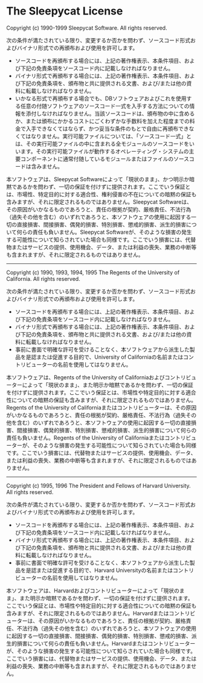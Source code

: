 The Sleepycat License
=====================

Copyright (c) 1990-1999 Sleepycat Software. All rights reserved.

次の条件が満たされている限り、変更するか否かを問わず、ソースコード形式およびバイナリ形式での再頒布および使用を許可します。

-   ソースコードを再頒布する場合には、上記の著作権表示、本条件項目、および下記の免責条項をソースコード内に記載しなければなりません。
-   バイナリ形式で再頒布する場合には、上記の著作権表示、本条件項目、および下記の免責条項を、頒布物と共に提供される文書、および/または他の資料に転載しなければなりません。
-   いかなる形式で再頒布する場合でも、DBソフトウェアおよびこれを使用する任意の付随ソフトウェアのソースコード一式を入手する方法についての情報を添付しなければなりません。当該ソースコードは、頒布物の中に含めるか、または頒布にかかるコストにごくわずかな手数料を加えた程度までの料金で入手できなくてはならず、かつ妥当な条件のもとで自由に再頒布できなくてはなりません。実行可能ファイルについては、「ソースコード一式」とは、その実行可能ファイルの中に含まれる全モジュールのソースコードをいいます。その実行可能ファイルが動作するオペレーティング・システムの主要コンポーネントに通常付随しているモジュールまたはファイルのソースコードは含みません。

本ソフトウェアは、Sleepycat
Softwareによって「現状のまま」、かつ明示か暗黙であるかを問わず、一切の保証を付けずに提供されます。ここでいう保証とは、市場性、特定目的に対する適合性、権利侵害の不在についての暗黙の保証も含みますが、それに限定されるものではありません。Sleepycat
Softwareは、その原因がいかなるものであろうと、責任の根拠が契約、厳格責任、不法行為（過失その他を含む）のいずれであろうと、本ソフトウェアの使用に起因する一切の直接損害、間接損害、偶発的損害、特別損害、懲戒的損害、派生的損害について何らの責任も負いません。Sleepycat
Softwareが、そのような損害の発生する可能性について知らされていた場合も同様です。ここでいう損害には、代替物またはサービスの提供、使用機会、データ、または利益の喪失、業務の中断等も含まれますが、それに限定されるものではありません。

------------------------------------------------------------------------

Copyright (c) 1990, 1993, 1994, 1995 The Regents of the University of
California. All rights reserved.

次の条件が満たされている限り、変更するか否かを問わず、ソースコード形式およびバイナリ形式での再頒布および使用を許可します。

-   ソースコードを再頒布する場合には、上記の著作権表示、本条件項目、および下記の免責条項をソースコード内に記載しなければなりません。
-   バイナリ形式で再頒布する場合には、上記の著作権表示、本条件項目、および下記の免責条項を、頒布物と共に提供される文書、および/または他の資料に転載しなければなりません。
-   事前に書面で明確な許可を受けることなく、本ソフトウェアから派生した製品を是認または促進する目的で、University
    of
    Californiaの名前またはコントリビューターの名前を使用してはなりません。

本ソフトウェアは、Regents of the University of
Californiaおよびコントリビューターによって「現状のまま」、また明示か暗黙であるかを問わず、一切の保証を付けずに提供されます。ここでいう保証とは、市場性や特定目的に対する適合性についての暗黙の保証も含みますが、それに限定されるものではありません。Regents
of the University of
Californiaまたはコントリビューターは、その原因がいかなるものであろうと、責任の根拠が契約、厳格責任、不法行為（過失その他を含む）のいずれであろうと、本ソフトウェアの使用に起因する一切の直接損害、間接損害、偶発的損害、特別損害、懲戒的損害、派生的損害について何らの責任も負いません。Regents
of the University of
Californiaまたはコントリビューターが、そのような損害の発生する可能性について知らされていた場合も同様です。ここでいう損害には、代替物またはサービスの提供、使用機会、データ、または利益の喪失、業務の中断等も含まれますが、それに限定されるものではありません。

------------------------------------------------------------------------

Copyright (c) 1995, 1996 The President and Fellows of Harvard
University. All rights reserved.

次の条件が満たされている限り、変更するか否かを問わず、ソースコード形式およびバイナリ形式での再頒布および使用を許可します。

-   ソースコードを再頒布する場合には、上記の著作権表示、本条件項目、および下記の免責条項をソースコード内に記載しなければなりません。
-   バイナリ形式で再頒布する場合には、上記の著作権表示、本条件項目、および下記の免責条項を、頒布物と共に提供される文書、および/または他の資料に転載しなければなりません。
-   事前に書面で明確な許可を受けることなく、本ソフトウェアから派生した製品を是認または促進する目的で、Harvard
    Universityの名前またはコントリビューターの名前を使用してはなりません。

本ソフトウェアは、Harvardおよびコントリビューターによって「現状のまま」、また明示か暗黙であるかを問わず、一切の保証を付けずに提供されます。ここでいう保証とは、市場性や特定目的に対する適合性についての暗黙の保証も含みますが、それに限定されるものではありません。Harvardまたはコントリビューターは、その原因がいかなるものであろうと、責任の根拠が契約、厳格責任、不法行為（過失その他を含む）のいずれであろうと、本ソフトウェアの使用に起因する一切の直接損害、間接損害、偶発的損害、特別損害、懲戒的損害、派生的損害について何らの責任も負いません。Harvardまたはコントリビューターが、そのような損害の発生する可能性について知らされていた場合も同様です。ここでいう損害には、代替物またはサービスの提供、使用機会、データ、または利益の喪失、業務の中断等も含まれますが、それに限定されるものではありません。
